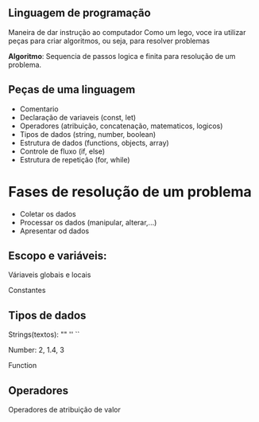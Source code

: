 ## Linguagem de programação

Maneira de dar instrução ao computador
Como um lego, voce ira utilizar peças para criar algoritmos, ou seja, para resolver problemas

 **Algoritmo**: Sequencia de passos logica e finita para resolução de um problema.

## Peças de uma linguagem

- Comentario
- Declaração de variaveis (const, let)
- Operadores (atribuição, concatenação, matematicos, logicos)
- Tipos de dados (string, number, boolean)
- Estrutura de dados (functions, objects, array)
- Controle de fluxo (if, else)
- Estrutura de repetição (for, while)

# Fases de resolução de um problema
- Coletar os dados
- Processar os dados (manipular, alterar,...)
- Apresentar od dados

## Escopo e variáveis:
Váriaveis globais e locais

Constantes

## Tipos de dados
Strings(textos): "" '' ``

Number: 2, 1.4, 3

Function

## Operadores
Operadores de atribuição de valor